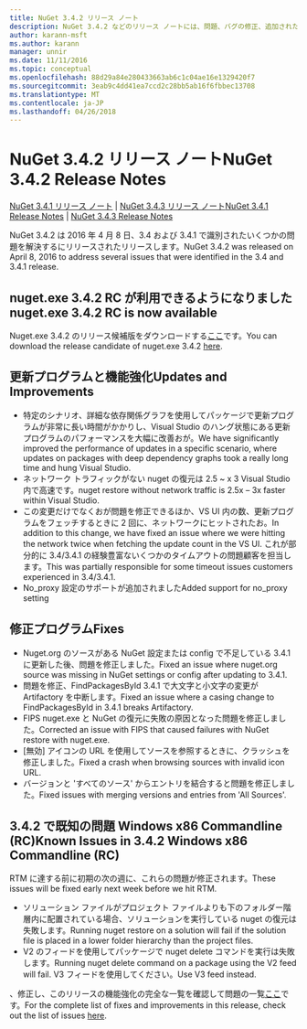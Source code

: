 ```yaml
---
title: NuGet 3.4.2 リリース ノート
description: NuGet 3.4.2 などのリリース ノートには、問題、バグの修正、追加された機能、および Dcr が知られています。
author: karann-msft
ms.author: karann
manager: unnir
ms.date: 11/11/2016
ms.topic: conceptual
ms.openlocfilehash: 88d29a84e280433663ab6c1c04ae16e1329420f7
ms.sourcegitcommit: 3eab9c4dd41ea7ccd2c28bb5ab16f6fbbec13708
ms.translationtype: MT
ms.contentlocale: ja-JP
ms.lasthandoff: 04/26/2018
---
```

# <a name="nuget-342-release-notes"></a><span data-ttu-id="8030e-103">NuGet 3.4.2 リリース ノート</span><span class="sxs-lookup"><span data-stu-id="8030e-103">NuGet 3.4.2 Release Notes</span></span>

<span data-ttu-id="8030e-104">[NuGet 3.4.1 リリース ノート](../release-notes/nuget-3.4.1.md) | [NuGet 3.4.3 リリース ノート](../release-notes/nuget-3.4.3.md)</span><span class="sxs-lookup"><span data-stu-id="8030e-104">[NuGet 3.4.1 Release Notes](../release-notes/nuget-3.4.1.md) | [NuGet 3.4.3 Release Notes](../release-notes/nuget-3.4.3.md)</span></span>

<span data-ttu-id="8030e-105">NuGet 3.4.2 は 2016 年 4 月 8 日、3.4 および 3.4.1 で識別されたいくつかの問題を解決するにリリースされたリリースします。</span><span class="sxs-lookup"><span data-stu-id="8030e-105">NuGet 3.4.2 was released on April 8, 2016 to address several issues that were identified in the 3.4 and 3.4.1 release.</span></span>

## <a name="nugetexe-342-rc-is-now-available"></a><span data-ttu-id="8030e-106">nuget.exe 3.4.2 RC が利用できるようになりました</span><span class="sxs-lookup"><span data-stu-id="8030e-106">nuget.exe 3.4.2 RC is now available</span></span>

<span data-ttu-id="8030e-107">Nuget.exe 3.4.2 のリリース候補版をダウンロードする[ここ](https://dist.nuget.org/index.html)です。</span><span class="sxs-lookup"><span data-stu-id="8030e-107">You can download the release candidate of nuget.exe 3.4.2 [here](https://dist.nuget.org/index.html).</span></span>

## <a name="updates-and-improvements"></a><span data-ttu-id="8030e-108">更新プログラムと機能強化</span><span class="sxs-lookup"><span data-stu-id="8030e-108">Updates and Improvements</span></span>

* <span data-ttu-id="8030e-109">特定のシナリオ、詳細な依存関係グラフを使用してパッケージで更新プログラムが非常に長い時間がかかりし、Visual Studio のハング状態にある更新プログラムのパフォーマンスを大幅に改善おが。</span><span class="sxs-lookup"><span data-stu-id="8030e-109">We have significantly improved the performance of updates in a specific scenario, where updates on packages with deep dependency graphs took a really long time and hung Visual Studio.</span></span>
* <span data-ttu-id="8030e-110">ネットワーク トラフィックがない nuget の復元は 2.5 ~ x 3 Visual Studio 内で高速です。</span><span class="sxs-lookup"><span data-stu-id="8030e-110">nuget restore without network traffic is 2.5x – 3x faster within Visual Studio.</span></span>
* <span data-ttu-id="8030e-111">この変更だけでなくおが問題を修正できるほか、VS UI 内の数、更新プログラムをフェッチするときに 2 回に、ネットワークにヒットされたお。</span><span class="sxs-lookup"><span data-stu-id="8030e-111">In addition to this change, we have fixed an issue where we were hitting the network twice when fetching the update count in the VS UI.</span></span> <span data-ttu-id="8030e-112">これが部分的に 3.4/3.4.1 の経験豊富ないくつかのタイムアウトの問題顧客を担当します。</span><span class="sxs-lookup"><span data-stu-id="8030e-112">This was partially responsible for some timeout issues customers experienced in 3.4/3.4.1.</span></span>
* <span data-ttu-id="8030e-113">No_proxy 設定のサポートが追加されました</span><span class="sxs-lookup"><span data-stu-id="8030e-113">Added support for no_proxy setting</span></span>

## <a name="fixes"></a><span data-ttu-id="8030e-114">修正プログラム</span><span class="sxs-lookup"><span data-stu-id="8030e-114">Fixes</span></span>

* <span data-ttu-id="8030e-115">Nuget.org のソースがある NuGet 設定または config で不足している 3.4.1 に更新した後、問題を修正しました。</span><span class="sxs-lookup"><span data-stu-id="8030e-115">Fixed an issue where nuget.org source was missing in NuGet settings or config after updating to 3.4.1.</span></span>
* <span data-ttu-id="8030e-116">問題を修正、FindPackagesById 3.4.1 で大文字と小文字の変更が Artifactory を中断します。</span><span class="sxs-lookup"><span data-stu-id="8030e-116">Fixed an issue where a casing change to FindPackagesById in 3.4.1 breaks Artifactory.</span></span>
* <span data-ttu-id="8030e-117">FIPS nuget.exe と NuGet の復元に失敗の原因となった問題を修正しました。</span><span class="sxs-lookup"><span data-stu-id="8030e-117">Corrected an issue with FIPS that caused failures with NuGet restore with nuget.exe.</span></span>
* <span data-ttu-id="8030e-118">[無効] アイコンの URL を使用してソースを参照するときに、クラッシュを修正しました。</span><span class="sxs-lookup"><span data-stu-id="8030e-118">Fixed a crash when browsing sources with invalid icon URL.</span></span>
* <span data-ttu-id="8030e-119">バージョンと 'すべてのソース' からエントリを結合すると問題を修正しました。</span><span class="sxs-lookup"><span data-stu-id="8030e-119">Fixed issues with merging versions and entries from 'All Sources'.</span></span>

## <a name="known-issues-in-342-windows-x86-commandline-rc"></a><span data-ttu-id="8030e-120">3.4.2 で既知の問題 Windows x86 Commandline (RC)</span><span class="sxs-lookup"><span data-stu-id="8030e-120">Known Issues in 3.4.2 Windows x86 Commandline (RC)</span></span>

<span data-ttu-id="8030e-121">RTM に達する前に初期の次の週に、これらの問題が修正されます。</span><span class="sxs-lookup"><span data-stu-id="8030e-121">These issues will be fixed early next week before we hit RTM.</span></span>

*  <span data-ttu-id="8030e-122">ソリューション ファイルがプロジェクト ファイルよりも下のフォルダー階層内に配置されている場合、ソリューションを実行している nuget の復元は失敗します。</span><span class="sxs-lookup"><span data-stu-id="8030e-122">Running nuget restore on a solution will fail if the solution file is placed in a lower folder hierarchy than the project files.</span></span>
*  <span data-ttu-id="8030e-123">V2 のフィードを使用してパッケージで nuget delete コマンドを実行は失敗します。</span><span class="sxs-lookup"><span data-stu-id="8030e-123">Running nuget delete command on a package using the V2 feed will fail.</span></span> <span data-ttu-id="8030e-124">V3 フィードを使用してください。</span><span class="sxs-lookup"><span data-stu-id="8030e-124">Use V3 feed instead.</span></span>


<span data-ttu-id="8030e-125">、修正し、このリリースの機能強化の完全な一覧を確認して問題の一覧[ここ](https://github.com/NuGet/Home/issues?utf8=%E2%9C%93&q=is%3Aissue+milestone%3A3.4.2++is%3Aclosed+)です。</span><span class="sxs-lookup"><span data-stu-id="8030e-125">For the complete list of fixes and improvements in this release, check out the list of issues [here](https://github.com/NuGet/Home/issues?utf8=%E2%9C%93&q=is%3Aissue+milestone%3A3.4.2++is%3Aclosed+).</span></span>